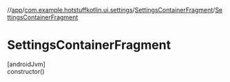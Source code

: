 //[app](../../../index.md)/[com.example.hotstuffkotlin.ui.settings](../index.md)/[SettingsContainerFragment](index.md)/[SettingsContainerFragment](-settings-container-fragment.md)

# SettingsContainerFragment

[androidJvm]\
constructor()
